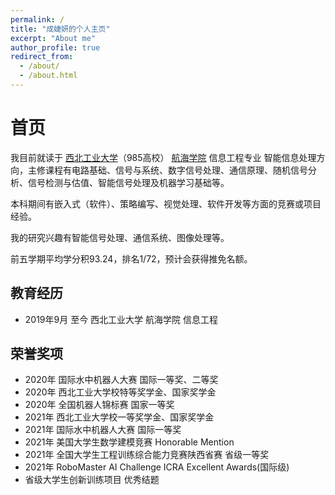 ```yaml
---
permalink: /
title: "成婕妍的个人主页"
excerpt: "About me"
author_profile: true
redirect_from: 
  - /about/
  - /about.html
---
```




# 首页

我目前就读于 [西北工业大学](https://www.nwpu.edu.cn/)（985高校） [航海学院](https://hanghai.nwpu.edu.cn/) 信息工程专业 智能信息处理方向，主修课程有电路基础、信号与系统、数字信号处理、通信原理、随机信号分析、信号检测与估值、智能信号处理及机器学习基础等。

本科期间有嵌入式（软件）、策略编写、视觉处理、软件开发等方面的竞赛或项目经验。

我的研究兴趣有智能信号处理、通信系统、图像处理等。

前五学期平均学分积93.24，排名1/72，预计会获得推免名额。

教育经历
------
* 2019年9月 至今 西北工业大学 航海学院 信息工程 

荣誉奖项
------
* 2020年 国际水中机器人大赛  国际一等奖、二等奖
* 2020年 西北工业大学校特等奖学金、国家奖学金
* 2020年 全国机器人锦标赛  国家一等奖
* 2021年 西北工业大学校一等奖学金、国家奖学金
* 2021年 国际水中机器人大赛  国际一等奖
* 2021年 美国大学生数学建模竞赛 Honorable Mention
* 2021年 全国大学生工程训练综合能力竞赛陕西省赛  省级一等奖  
* 2021年 RoboMaster AI Challenge ICRA  Excellent Awards(国际级)
* 省级大学生创新训练项目  优秀结题
